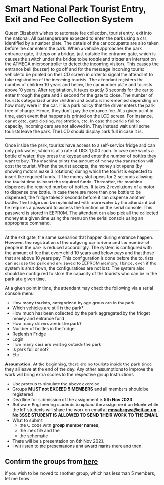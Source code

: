 # Smart National Park Tourist Entry, Exit and Fee Collection System

Queen Elizabeth wishes to automate fee collection, tourist entry, exit into the national. All passengers
are expected to enter the park using a car, identified by a number plate. The details of the car occupants
are also taken before the car enters the park. When a vehicle approaches the park entrance gate, it
steps on a bridge, just outside the entrance gate, which is causes the switch under the bridge to be
toggle and trigger an interrupt on the ATMEGA microcontroller to detect the incoming visitors. This
causes the entrance bell (buzzer) to go off and for the message incoming tourist vehicle to be printed
on the LCD screen in order to signal the attendant to take registration of the incoming tourists. The
attendant registers the number of children 10 years and below, the car number plate and tourists above
10 years. After registration, it takes exactly 3 seconds for the car to enter through the gate and 2 second
for the gate to close. The number of tourists categorized under children and adults is incremented
depending on how many were in the car. It is a park policy that the driver enters the park free of
charge. Hence, they don’t pay the entrance fee. At a given point in time, each event that happens is
printed on the LCD screen. For instance, car at gate, gate closing, registration, etc. In case the park is
full to capacity, incoming cars are not allowed in. They instead wait until some tourists leave the park.
The LCD should display park full in case it is.

---

Once inside the park, tourists have access to a self-service fridge and can only pick water, which is at
a rate of UGX 1,500 each. In case one wants a bottle of water, they press the keypad and enter the
number of bottles they want to buy. The machine prints the amount of money the transaction will
cost the tourist. When the tourist accepts, the money slot opens (by showing motors make 3 rotations)
during which the tourist is expected to insert the required funds. It The money slot opens for 2 seconds
allowing the tourist time to insert the required funds. Thereafter, the machine dispenses the required
number of bottles. It takes 2 revolutions of a motor to dispense one bottle. In case there are more
than one bottle to be dispensed, the fridge takes 2 seconds before it can dispense another bottle. The
fridge can be replenished with more water by the attendant but he requires a password to access the
function on the serial console. This password is stored in EEPROM. The attendant can also pick all
the collected money at a given time using the menu on the serial console using an appropriate
command.

---

At the exit gate, the same scenarios that happen during entrance happen. However, the registration of
the outgoing car is done and the number of people in the park is reduced accordingly.
The system is configured with the amount of fee that every child 10 years and below pays and that
those that are above 10 years pay. This configuration is done before the tourists can access the park
and are saved to EEPROM memory, Hence, even if the system is shut down, the configurations are
not lost. The system also should be configured to store the capacity of the tourists who can be in the
park at a given time.

At a given point in time, the attendant may check the following via a serial console menu

- How many tourists, categorized by age group are in the park
- Which vehicles are still in the park?
- How much has been collected by the park aggregated by the fridget money and entrance
  fund
- How many drivers are in the park?
- Number of bottles in the fridge
- Replenish Fridge
- Login
- How many cars are waiting outside the park
- Is park full or not?
- Etc

**Assumption:** At the beginning, there are no tourists inside the park since they all leave at the end of
the day. Any other assumptions to improve the work will bring extra scores to the respective group
Instructions

- Use proteus to simulate the above exercise
- Groups **MUST not EXCEED 5 MEMBERS** and all members should be registered
- Deadline for submission of the assignment is **5th Nov 2023**
- Software Engineering students to upload the assignment on Muele while the IoT students will share the
  work on email at **mnsabagwa@cit.ac.ug** . **No BSSE STUDENT IS ALLOWED TO
  SEND THEIR WORK TO THE EMAIL**
- What to submit
  - the C code with **group member names**,
  - the .hex file and the
  - the schematic
- There will be a presentation on 6th Nov 2023.
- I will listen to the presentations and
  award marks there and then.

## Confirm the groups from [here](https://docs.google.com/spreadsheets/d/12tDuvmDEFpV9yaT2xKbajw9heQQAHNAD/edit?usp=sharing&ouid=112023987947581394086&rtpof=true&sd=true)

if you wish to be moved to another group, which has less than 5 members, let me know
